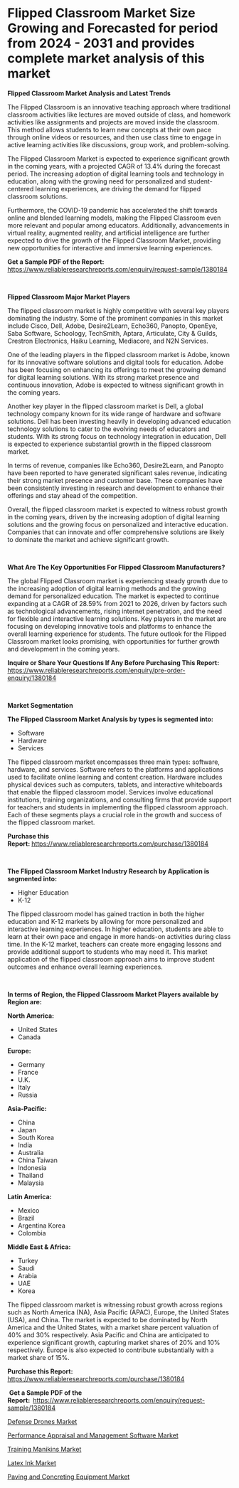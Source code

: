 <p><h1>Flipped Classroom Market Size Growing and Forecasted for period from 2024 - 2031 and provides complete market analysis of this market</h1></p><p><strong>Flipped Classroom Market Analysis and Latest Trends</strong></p>
<p><p>The Flipped Classroom is an innovative teaching approach where traditional classroom activities like lectures are moved outside of class, and homework activities like assignments and projects are moved inside the classroom. This method allows students to learn new concepts at their own pace through online videos or resources, and then use class time to engage in active learning activities like discussions, group work, and problem-solving.</p><p>The Flipped Classroom Market is expected to experience significant growth in the coming years, with a projected CAGR of 13.4% during the forecast period. The increasing adoption of digital learning tools and technology in education, along with the growing need for personalized and student-centered learning experiences, are driving the demand for flipped classroom solutions.</p><p>Furthermore, the COVID-19 pandemic has accelerated the shift towards online and blended learning models, making the Flipped Classroom even more relevant and popular among educators. Additionally, advancements in virtual reality, augmented reality, and artificial intelligence are further expected to drive the growth of the Flipped Classroom Market, providing new opportunities for interactive and immersive learning experiences.</p></p>
<p><strong>Get a Sample PDF of the Report:&nbsp;</strong> <a href="https://www.reliableresearchreports.com/enquiry/request-sample/1380184">https://www.reliableresearchreports.com/enquiry/request-sample/1380184</a></p>
<p>&nbsp;</p>
<p><strong>Flipped Classroom Major Market Players</strong></p>
<p><p>The flipped classroom market is highly competitive with several key players dominating the industry. Some of the prominent companies in this market include Cisco, Dell, Adobe, Desire2Learn, Echo360, Panopto, OpenEye, Saba Software, Schoology, TechSmith, Aptara, Articulate, City & Guilds, Crestron Electronics, Haiku Learning, Mediacore, and N2N Services.</p><p>One of the leading players in the flipped classroom market is Adobe, known for its innovative software solutions and digital tools for education. Adobe has been focusing on enhancing its offerings to meet the growing demand for digital learning solutions. With its strong market presence and continuous innovation, Adobe is expected to witness significant growth in the coming years.</p><p>Another key player in the flipped classroom market is Dell, a global technology company known for its wide range of hardware and software solutions. Dell has been investing heavily in developing advanced education technology solutions to cater to the evolving needs of educators and students. With its strong focus on technology integration in education, Dell is expected to experience substantial growth in the flipped classroom market.</p><p>In terms of revenue, companies like Echo360, Desire2Learn, and Panopto have been reported to have generated significant sales revenue, indicating their strong market presence and customer base. These companies have been consistently investing in research and development to enhance their offerings and stay ahead of the competition.</p><p>Overall, the flipped classroom market is expected to witness robust growth in the coming years, driven by the increasing adoption of digital learning solutions and the growing focus on personalized and interactive education. Companies that can innovate and offer comprehensive solutions are likely to dominate the market and achieve significant growth.</p></p>
<p>&nbsp;</p>
<p><strong>What Are The Key Opportunities For Flipped Classroom Manufacturers?</strong></p>
<p><p>The global Flipped Classroom market is experiencing steady growth due to the increasing adoption of digital learning methods and the growing demand for personalized education. The market is expected to continue expanding at a CAGR of 28.59% from 2021 to 2026, driven by factors such as technological advancements, rising internet penetration, and the need for flexible and interactive learning solutions. Key players in the market are focusing on developing innovative tools and platforms to enhance the overall learning experience for students. The future outlook for the Flipped Classroom market looks promising, with opportunities for further growth and development in the coming years.</p></p>
<p><strong>Inquire or Share Your Questions If Any Before Purchasing This Report:</strong> <a href="https://www.reliableresearchreports.com/enquiry/pre-order-enquiry/1380184">https://www.reliableresearchreports.com/enquiry/pre-order-enquiry/1380184</a></p>
<p>&nbsp;</p>
<p><strong>Market Segmentation</strong></p>
<p><strong>The Flipped Classroom Market Analysis by types is segmented into:</strong></p>
<p><ul><li>Software</li><li>Hardware</li><li>Services</li></ul></p>
<p><p>The flipped classroom market encompasses three main types: software, hardware, and services. Software refers to the platforms and applications used to facilitate online learning and content creation. Hardware includes physical devices such as computers, tablets, and interactive whiteboards that enable the flipped classroom model. Services involve educational institutions, training organizations, and consulting firms that provide support for teachers and students in implementing the flipped classroom approach. Each of these segments plays a crucial role in the growth and success of the flipped classroom market.</p></p>
<p><strong>Purchase this Report:&nbsp;</strong><a href="https://www.reliableresearchreports.com/purchase/1380184">https://www.reliableresearchreports.com/purchase/1380184</a></p>
<p>&nbsp;</p>
<p><strong>The Flipped Classroom Market Industry Research by Application is segmented into:</strong></p>
<p><ul><li>Higher Education</li><li>K-12</li></ul></p>
<p><p>The flipped classroom model has gained traction in both the higher education and K-12 markets by allowing for more personalized and interactive learning experiences. In higher education, students are able to learn at their own pace and engage in more hands-on activities during class time. In the K-12 market, teachers can create more engaging lessons and provide additional support to students who may need it. This market application of the flipped classroom approach aims to improve student outcomes and enhance overall learning experiences.</p></p>
<p>&nbsp;</p>
<p><strong>In terms of Region, the Flipped Classroom Market Players available by Region are:</strong></p>
<p>
    <p> <strong> North America: </strong>
        <ul>
            <li>United States</li>
            <li>Canada</li>
        </ul>
        </p> 
    <p> <strong> Europe: </strong>
        <ul>
            <li>Germany</li>
            <li>France</li>
            <li>U.K.</li>
            <li>Italy</li>
            <li>Russia</li>
        </ul>
        </p> 
    <p> <strong> Asia-Pacific: </strong>
        <ul>
            <li>China</li>
            <li>Japan</li>
            <li>South Korea</li>
            <li>India</li>
            <li>Australia</li>
            <li>China Taiwan</li>
            <li>Indonesia</li>
            <li>Thailand</li>
            <li>Malaysia</li>
        </ul>
        </p> 
    <p> <strong> Latin America: </strong>
        <ul>
            <li>Mexico</li>
            <li>Brazil</li>
            <li>Argentina Korea</li>
            <li>Colombia</li>
        </ul>
        </p> 
    <p> <strong> Middle East & Africa: </strong>
        <ul>
            <li>Turkey</li>
            <li>Saudi</li>
            <li>Arabia</li>
            <li>UAE</li>
            <li>Korea</li>
        </ul>
    </p>
    </p>
<p><p>The flipped classroom market is witnessing robust growth across regions such as North America (NA), Asia Pacific (APAC), Europe, the United States (USA), and China. The market is expected to be dominated by North America and the United States, with a market share percent valuation of 40% and 30% respectively. Asia Pacific and China are anticipated to experience significant growth, capturing market shares of 20% and 10% respectively. Europe is also expected to contribute substantially with a market share of 15%.</p></p>
<p><strong>Purchase this Report: </strong><a href="https://www.reliableresearchreports.com/purchase/1380184">https://www.reliableresearchreports.com/purchase/1380184</a></p>
<p>&nbsp;<strong>Get a Sample PDF of the Report:&nbsp;&nbsp;</strong><a href="https://www.reliableresearchreports.com/enquiry/request-sample/1380184">https://www.reliableresearchreports.com/enquiry/request-sample/1380184</a></p>
<p><strong></strong></p>
<p><p><a href="https://medium.com/@lottiejerde6456/decoding-defense-drones-market-metrics-market-share-trends-and-growth-patterns-6ae5ee5b403e">Defense Drones Market</a></p><p><a href="https://github.com/ruddyyedelwadw/Market-Research-Report-List-1/blob/main/performance-appraisal-and-management-software-market.md">Performance Appraisal and Management Software Market</a></p><p><a href="https://medium.com/@lottiejerde6456/training-manikins-market-furnishes-information-on-market-share-market-trends-and-market-growth-f9cfcff55c7a">Training Manikins Market</a></p><p><a href="https://issuu.com/reportprime-2/docs/latex-ink-market-size-2030.pptx">Latex Ink Market</a></p><p><a href="https://github.com/jaidynmorantestelletmjzya/Market-Research-Report-List-1/blob/main/paving-and-concreting-equipment-market.md">Paving and Concreting Equipment Market</a></p></p>